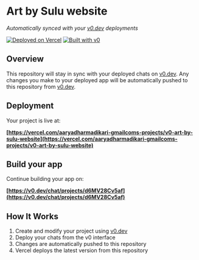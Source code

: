 # Art by Sulu website

*Automatically synced with your [v0.dev](https://v0.dev) deployments*

[![Deployed on Vercel](https://img.shields.io/badge/Deployed%20on-Vercel-black?style=for-the-badge&logo=vercel)](https://vercel.com/aaryadharmadikari-gmailcoms-projects/v0-art-by-sulu-website)
[![Built with v0](https://img.shields.io/badge/Built%20with-v0.dev-black?style=for-the-badge)](https://v0.dev/chat/projects/d6MV28Cv5af)

## Overview

This repository will stay in sync with your deployed chats on [v0.dev](https://v0.dev).
Any changes you make to your deployed app will be automatically pushed to this repository from [v0.dev](https://v0.dev).

## Deployment

Your project is live at:

**[https://vercel.com/aaryadharmadikari-gmailcoms-projects/v0-art-by-sulu-website](https://vercel.com/aaryadharmadikari-gmailcoms-projects/v0-art-by-sulu-website)**

## Build your app

Continue building your app on:

**[https://v0.dev/chat/projects/d6MV28Cv5af](https://v0.dev/chat/projects/d6MV28Cv5af)**

## How It Works

1. Create and modify your project using [v0.dev](https://v0.dev)
2. Deploy your chats from the v0 interface
3. Changes are automatically pushed to this repository
4. Vercel deploys the latest version from this repository